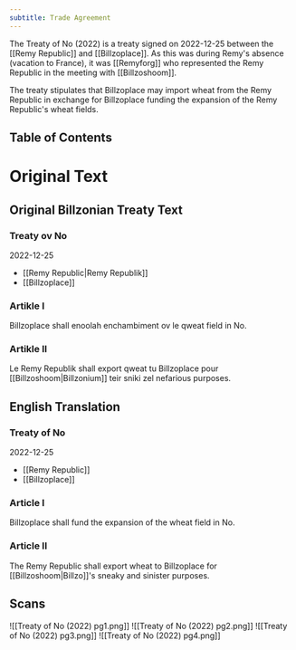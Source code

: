 ```yaml
---
subtitle: Trade Agreement
---
```


The Treaty of No (2022) is a treaty signed on 2022-12-25 between the [[Remy Republic]] and [[Billzoplace]]. As this was during Remy's absence (vacation to France), it was [[Remyforg]] who represented the Remy Republic in the meeting with [[Billzoshoom]].

The treaty stipulates that Billzoplace may import wheat from the Remy Republic in exchange for Billzoplace funding the expansion of the Remy Republic's wheat fields.

## Table of Contents

# Original Text

## Original Billzonian Treaty Text 

### Treaty ov No
2022-12-25

- [[Remy Republic|Remy Republik]]
- [[Billzoplace]]

### Artikle I
Billzoplace shall enoolah enchambiment ov le qweat field in No.

### Artikle II
Le Remy Republik shall export qweat tu Billzoplace pour [[Billzoshoom|Billzonium]] teir sniki zel nefarious purposes.

## English Translation

### Treaty of No
2022-12-25

- [[Remy Republic]]
- [[Billzoplace]]

### Article I
Billzoplace shall fund the expansion of the wheat field in No.

### Article II
The Remy Republic shall export wheat to Billzoplace for [[Billzoshoom|Billzo]]'s sneaky and sinister purposes.

## Scans
![[Treaty of No (2022) pg1.png]]
![[Treaty of No (2022) pg2.png]]
![[Treaty of No (2022) pg3.png]]
![[Treaty of No (2022) pg4.png]]